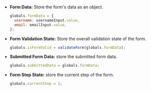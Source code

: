 - **Form Data:** Store the form's data as an object.
  ```javascript
  globals.formData = {
    username: usernameInput.value,
    email: emailInput.value,
  };
  ```
- **Form Validation State:** Store the overall validation state of the form.
  ```javascript
  globals.isFormValid = validateForm(globals.formData);
  ```
- **Submitted Form Data:** store the submitted form data.
  ```javascript
  globals.submittedData = globals.formData;
  ```
- **Form Step State:** store the current step of the form.
  ```javascript
  globals.currentStep = 1;
  ```
